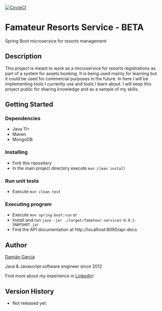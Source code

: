 [![CircleCI](https://circleci.com/gh/dexequiel87/famateur-resorts-service.svg?style=svg)](https://circleci.com/gh/dexequiel87/famateur-resorts-service)

# Famateur Resorts Service - BETA

Spring Boot microservice for resorts management 

## Description

This project is meant to work as a microservice for resorts registrations as part of a system for assets booking. 
It is being used mainly for learning but it could be used for commercial purposes in the future. 
In here I will be implementing tools I currently use and tools I learn about. 
I will keep this project public for sharing knowledge and as a sample of my skills.

## Getting Started

### Dependencies

* Java 11+
* Maven
* MongoDB

### Installing

* Fork this repository
* In the main project directory execute `mvn clean install`

### Run unit tests
* Execute `mvn clean test`

### Executing program

* Execute `mvn spring-boot:run` or
* Install and run `java -jar ./target/famateur-services-0.0.1-SNAPSHOT.jar `
* Find the API documentation at http://localhost:8090/api-docs
 
## Author

[Damián García](https://github.com/dexequiel87/)

Java & Javascript software engineer since 2012

Find more about my experience in [LinkedIn](https://www.linkedin.com/in/dexequielgarcia/)!

## Version History

* Not released yet.
